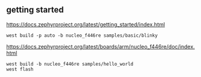 

## getting started
https://docs.zephyrproject.org/latest/getting_started/index.html

```
west build -p auto -b nucleo_f446re samples/basic/blinky
```


https://docs.zephyrproject.org/latest/boards/arm/nucleo_f446re/doc/index.html
```
west build -b nucleo_f446re samples/hello_world
west flash
```


